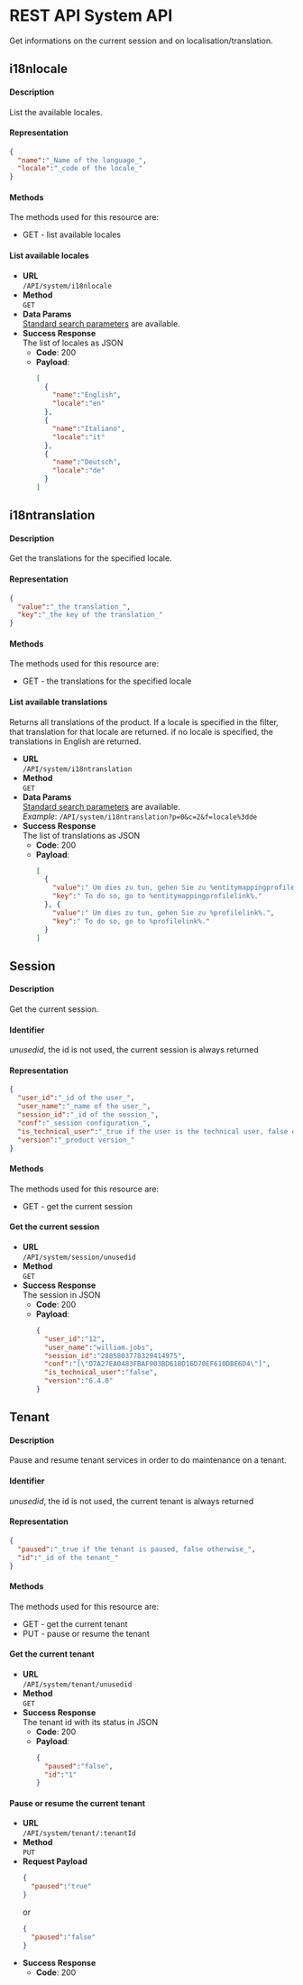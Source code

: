 # REST API System API

Get informations on the current session and on localisation/translation.

## i18nlocale

#### Description

List the available locales.

#### Representation

```json
{
  "name":"_Name of the language_",
  "locale":"_code of the locale_"
}
```

#### Methods

The methods used for this resource are:

- GET - list available locales

#### List available locales

- **URL**  
  `/API/system/i18nlocale`  
- **Method**  
  `GET`
- **Data Params**  
  [Standard search parameters](rest-api-overview.md#resource_search) are available.  
- **Success Response**  
  The list of locales as JSON
  - **Code**: 200
  - **Payload**:  
    ```json
    [
      {
        "name":"English",
        "locale":"en"
      },
      {
        "name":"Italiano",
        "locale":"it"
      },
      {
        "name":"Deutsch",
        "locale":"de"
      }
    ]
    ```

## i18ntranslation

#### Description

Get the translations for the specified locale.

#### Representation

```json
{
  "value":"_the translation_",
  "key":"_the key of the translation_"
}
```

#### Methods

The methods used for this resource are:

- GET - the translations for the specified locale

#### List available translations

Returns all translations of the product. If a locale is specified in the filter, that translation for that locale are returned. if no locale is specified, the translations in English are returned.

- **URL**  
  `/API/system/i18ntranslation`  
- **Method**  
  `GET`
- **Data Params**  
  [Standard search parameters](rest-api-overview.md#resource_search) are available.  
  _Example_: `/API/system/i18ntranslation?p=0&c=2&f=locale%3dde` 
- **Success Response**  
  The list of translations as JSON
  - **Code**: 200
  - **Payload**:  
    ```json
    [
      {
        "value":" Um dies zu tun, gehen Sie zu %entitymappingprofilelink%.",
        "key":" To do so, go to %entitymappingprofilelink%."
      }, {
        "value":" Um dies zu tun, gehen Sie zu %profilelink%.",
        "key":" To do so, go to %profilelink%."
      }
    ]
    ```

## Session

#### Description

Get the current session.

#### Identifier

_unusedid_, the id is not used, the current session is always returned

#### Representation

```json
{
  "user_id":"_id of the user_",
  "user_name":"_name of the user_",
  "session_id":"_id of the session_",
  "conf":"_session configuration_",
  "is_technical_user":"_true if the user is the technical user, false otherwise_",
  "version":"_product version_"
}
```

#### Methods

The methods used for this resource are:

- GET - get the current session

#### Get the current session

- **URL**  
  `/API/system/session/unusedid`  
- **Method**  
  `GET`
- **Success Response**  
  The session in JSON
  - **Code**: 200
  - **Payload**:  
    ```json
    {
      "user_id":"12",
      "user_name":"william.jobs",
      "session_id":"2885803778329414975",
      "conf":"[\"D7A27EA0483FBAF903BD61BD16D70EF610DBE6D4\"]",
      "is_technical_user":"false",
      "version":"6.4.0"
    }
    ```

## Tenant

#### Description

Pause and resume tenant services in order to do maintenance on a tenant.

#### Identifier

_unusedid_, the id is not used, the current tenant is always returned

#### Representation

```json
{
  "paused":"_true if the tenant is paused, false otherwise_",
  "id":"_id of the tenant_"
}
```

#### Methods

The methods used for this resource are:

- GET - get the current tenant
- PUT - pause or resume the tenant

#### Get the current tenant

- **URL**  
  `/API/system/tenant/unusedid`  
- **Method**  
  `GET`
- **Success Response**  
  The tenant id with its status in JSON
  - **Code**: 200
  - **Payload**:  
    ```json
    {
      "paused":"false",
      "id":"1"
    }
    ```

#### Pause or resume the current tenant

- **URL**  
  `/API/system/tenant/:tenantId`  
- **Method**  
  `PUT`
- **Request Payload**  
  ```json
  {
    "paused":"true"
  }
  ```
  or
  ```json
  {
    "paused":"false"
  }
  ```
- **Success Response**  
  - **Code**: 200 
